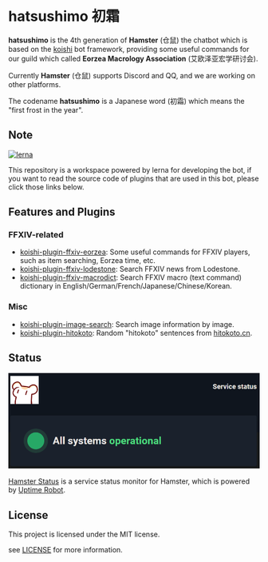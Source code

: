 # hatsushimo 初霜

**hatsushimo** is the 4th generation of **Hamster** (仓鼠) the chatbot which is based on the [koishi](https://github.com/koishijs/koishi) bot framework, providing some useful commands for our guild which called **Eorzea Macrology Association** (艾欧泽亚宏学研讨会).

Currently **Hamster** (仓鼠) supports Discord and QQ, and we are working on other platforms.

The codename **hatsushimo** is a Japanese word (初霜) which means the "first frost in the year".

## Note

[![lerna](https://img.shields.io/badge/maintained%20with-lerna-cc00ff.svg)](https://lerna.js.org/)

This repository is a workspace powered by lerna for developing the bot,
if you want to read the source code of plugins that are used in this bot,
please click those links below.

## Features and Plugins

### FFXIV-related

- [koishi-plugin-ffxiv-eorzea](https://www.npmjs.com/package/koishi-plugin-ffxiv-eorzea): Some useful commands for FFXIV players, such as item searching, Eorzea time, etc.
- [koishi-plugin-ffxiv-lodestone](https://www.npmjs.com/package/koishi-plugin-ffxiv-lodestone): Search FFXIV news from Lodestone.
- [koishi-plugin-ffxiv-macrodict](https://www.npmjs.com/package/koishi-plugin-ffxiv-macrodict): Search FFXIV macro (text command) dictionary in English/German/French/Japanese/Chinese/Korean.

### Misc

- [koishi-plugin-image-search](https://www.npmjs.com/package/koishi-plugin-image-search): Search image information by image.
- [koishi-plugin-hitokoto](https://www.npmjs.com/package/koishi-plugin-hitokoto): Random "hitokoto" sentences from [hitokoto.cn](https://hitokoto.cn).

## Status

![Hamster Status](./screenshots/uptimerobot.png)

[Hamster Status](https://stats.uptimerobot.com/Kknj0SDmMg) is a service status monitor for Hamster,
which is powered by [Uptime Robot](https://uptimerobot.com/).

## License

This project is licensed under the MIT license.

see [LICENSE](LICENSE) for more information.

